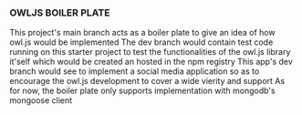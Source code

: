 ### OWLJS BOILER PLATE

This project's main branch acts as a boiler plate to give an idea of how owl.js would be implemented
The dev branch would contain test code running on this starter project to test the functionalities of the owl.js library it'self which would be created an hosted in the npm registry
This app's dev branch would see to implement a social media application so as to encourage the owl.js development to cover a wide vierity and support
As for now, the boiler plate only supports implementation with mongodb's mongoose client
